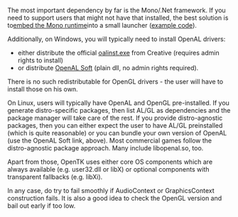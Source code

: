 The most important dependency by far is the Mono/.Net framework. If you need to support users that might not have that installed, the best solution is to[embed the Mono runtime](https://web.archive.org/web/20140922005257/http://www.mono-project.com/Embedding_Mono)into a small launcher \([example code](https://web.archive.org/web/20140922005257/https://github.com/mono/mono/blob/master/samples/embed/teste.c)\).

Additionally, on Windows, you will typically need to install OpenAL drivers:

* either distribute the official
  [oalinst.exe](https://web.archive.org/web/20140922005257/http://climpxwss01.creativelabs.com/openal/Downloads/Forms/AllItems.aspx)
  from Creative \(requires admin rights to install\)
* or distribute
  [OpenAL Soft](https://web.archive.org/web/20140922005257/http://kcat.strangesoft.net/openal.html)
  \(plain dll, no admin rights required\).

There is no such redistributable for OpenGL drivers - the user will have to install those on his own.

On Linux, users will typically have OpenAL and OpenGL pre-installed. If you generate distro-specific packages, then list AL/GL as dependencies and the package manager will take care of the rest. If you provide distro-agnostic packages, then you can either expect the user to have AL/GL preinstalled \(which is quite reasonable\) or you can bundle your own version of OpenAL \(use the OpenAL Soft link, above\). Most commercial games follow the distro-agnostic package approach. Many include libopenal.so, too.

Apart from those, OpenTK uses either core OS components which are always available \(e.g. user32.dll or libX\) or optional components with transparent fallbacks \(e.g. libXi\).

In any case, do try to fail smoothly if AudioContext or GraphicsContext construction fails. It is also a good idea to check the OpenGL version and bail out early if too low.

